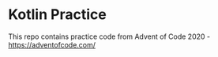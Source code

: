 # Kotlin Practice

This repo contains practice code from Advent of Code 2020 - https://adventofcode.com/